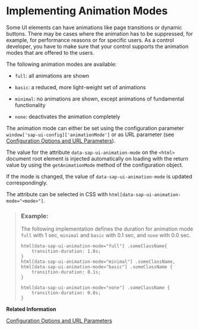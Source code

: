 <!-- loio76b7d5065cf64304a1d2841046043c34 -->

# Implementing Animation Modes

Some UI elements can have animations like page transitions or dynamic buttons. There may be cases where the animation has to be suppressed, for example, for performance reasons or for specific users. As a control developer, you have to make sure that your control supports the animation modes that are offered to the users.

The following animation modes are available:

-   `full`: all animations are shown

-   `basic`: a reduced, more light-weight set of animations

-   `minimal`: no animations are shown, except animations of fundamental functionality

-   `none`: deactivates the animation completely


The animation mode can either be set using the configuration parameter `window['sap-ui-config]['animationMode']` or as URL parameter \(see [Configuration Options and URL Parameters](../04_Essentials/configuration-options-and-url-parameters-91f2d03.md)\).

The value for the attribute `data-sap-ui-animation-mode` on the `<html>` document root element is injected automatically on loading with the return value by using the `getAnimationMode` method of the configuration object.

If the mode is changed, the value of `data-sap-ui-animation-mode` is updated correspondingly.

The attribute can be selected in CSS with `html[data-sap-ui-animation-mode="<mode>"]`.

> ### Example:  
> The following implementation defines the duration for animation mode `full` with 1 sec, `minimal` and `basic` with 0.1 sec, and `none` with 0.0 sec.
> 
> ```
> html[data-sap-ui-animation-mode="full"] .someClassName{
>     transition-duration: 1.0s;
> }
> html[data-sap-ui-animation-mode="minimal"] .someClassName,
> html[data-sap-ui-animation-mode="basic"] .someClassName {
>     transition-duration: 0.1s;
> }
> 
> html[data-sap-ui-animation-mode="none"] .someClassName {
>     transition-duration: 0.0s;
> }
> ```

**Related Information**  


[Configuration Options and URL Parameters](../04_Essentials/configuration-options-and-url-parameters-91f2d03.md "The following tables show available configuration options.")

